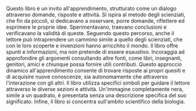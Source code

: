 Questo libro è un invito all'apprendimento, strutturato come un dialogo attraverso domande, risposte e attività.  Si ispira al metodo degli scienziati, che fin da piccoli, si dedicavano a osservare,  porre domande,  riflettere ed esprimere le proprie idee.  Sperimentavano,  traevano conclusioni e verificavano la validità di queste.  Seguendo questo percorso,  anche il lettore può intraprendere un cammino simile a quello degli scienziati, che con le loro scoperte e invenzioni hanno arricchito il mondo.  Il libro offre spunti e informazioni, ma non pretende di essere esaustivo.  Incoraggia  ad approfondire gli argomenti consultando altre fonti, come libri, insegnanti, genitori, amici e chiunque possa fornire  utili contributi.  Questo approccio dinamico all'apprendimento consente di trovare risposte ai propri quesiti e di acquisire nuove conoscenze, sia autonomamente che attraverso l'interazione con gli altri.  Il libro utilizza specifici simboli per guidare il lettore attraverso le diverse sezioni e attività. Un'immagine completamente nera, simile a un quadrato, è presentata senza una descrizione specifica del suo significato.  Infine, il libro si concentra sull'ambito scientifico della biologia.